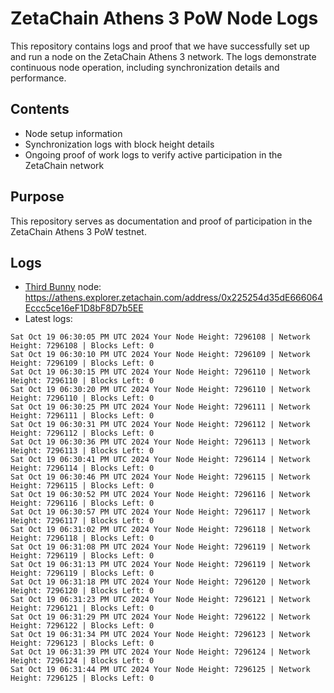 # ZetaChain Athens 3 PoW Node Logs
This repository contains logs and proof that we have successfully set up and run a node on the ZetaChain Athens 3 network. The logs demonstrate continuous node operation, including synchronization details and performance.

## Contents
- Node setup information
- Synchronization logs with block height details
- Ongoing proof of work logs to verify active participation in the ZetaChain network

## Purpose
This repository serves as documentation and proof of participation in the ZetaChain Athens 3 PoW testnet.

## Logs

- [Third Bunny](https://thirdbunny.xyz/) node: https://athens.explorer.zetachain.com/address/0x225254d35dE666064Eccc5ce16eF1D8bF8D7b5EE
- Latest logs:
```
Sat Oct 19 06:30:05 PM UTC 2024 Your Node Height: 7296108 | Network Height: 7296108 | Blocks Left: 0
Sat Oct 19 06:30:10 PM UTC 2024 Your Node Height: 7296109 | Network Height: 7296109 | Blocks Left: 0
Sat Oct 19 06:30:15 PM UTC 2024 Your Node Height: 7296110 | Network Height: 7296110 | Blocks Left: 0
Sat Oct 19 06:30:20 PM UTC 2024 Your Node Height: 7296110 | Network Height: 7296110 | Blocks Left: 0
Sat Oct 19 06:30:25 PM UTC 2024 Your Node Height: 7296111 | Network Height: 7296111 | Blocks Left: 0
Sat Oct 19 06:30:31 PM UTC 2024 Your Node Height: 7296112 | Network Height: 7296112 | Blocks Left: 0
Sat Oct 19 06:30:36 PM UTC 2024 Your Node Height: 7296113 | Network Height: 7296113 | Blocks Left: 0
Sat Oct 19 06:30:41 PM UTC 2024 Your Node Height: 7296114 | Network Height: 7296114 | Blocks Left: 0
Sat Oct 19 06:30:46 PM UTC 2024 Your Node Height: 7296115 | Network Height: 7296115 | Blocks Left: 0
Sat Oct 19 06:30:52 PM UTC 2024 Your Node Height: 7296116 | Network Height: 7296116 | Blocks Left: 0
Sat Oct 19 06:30:57 PM UTC 2024 Your Node Height: 7296117 | Network Height: 7296117 | Blocks Left: 0
Sat Oct 19 06:31:02 PM UTC 2024 Your Node Height: 7296118 | Network Height: 7296118 | Blocks Left: 0
Sat Oct 19 06:31:08 PM UTC 2024 Your Node Height: 7296119 | Network Height: 7296119 | Blocks Left: 0
Sat Oct 19 06:31:13 PM UTC 2024 Your Node Height: 7296119 | Network Height: 7296119 | Blocks Left: 0
Sat Oct 19 06:31:18 PM UTC 2024 Your Node Height: 7296120 | Network Height: 7296120 | Blocks Left: 0
Sat Oct 19 06:31:23 PM UTC 2024 Your Node Height: 7296121 | Network Height: 7296121 | Blocks Left: 0
Sat Oct 19 06:31:29 PM UTC 2024 Your Node Height: 7296122 | Network Height: 7296122 | Blocks Left: 0
Sat Oct 19 06:31:34 PM UTC 2024 Your Node Height: 7296123 | Network Height: 7296123 | Blocks Left: 0
Sat Oct 19 06:31:39 PM UTC 2024 Your Node Height: 7296124 | Network Height: 7296124 | Blocks Left: 0
Sat Oct 19 06:31:44 PM UTC 2024 Your Node Height: 7296125 | Network Height: 7296125 | Blocks Left: 0
```
